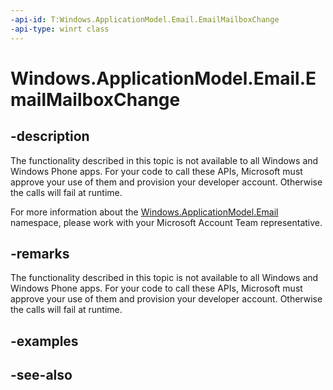 ```yaml
---
-api-id: T:Windows.ApplicationModel.Email.EmailMailboxChange
-api-type: winrt class
---
```


<!-- Class syntax.
public class EmailMailboxChange : Windows.ApplicationModel.Email.IEmailMailboxChange
-->

# Windows.ApplicationModel.Email.EmailMailboxChange

## -description
The functionality described in this topic is not available to all Windows and Windows Phone apps. For your code to call these APIs, Microsoft must approve your use of them and provision your developer account. Otherwise the calls will fail at runtime.

For more information about the [Windows.ApplicationModel.Email](windows_applicationmodel_email.md) namespace, please work with your Microsoft Account Team representative.

## -remarks
The functionality described in this topic is not available to all Windows and Windows Phone apps. For your code to call these APIs, Microsoft must approve your use of them and provision your developer account. Otherwise the calls will fail at runtime.

## -examples

## -see-also
